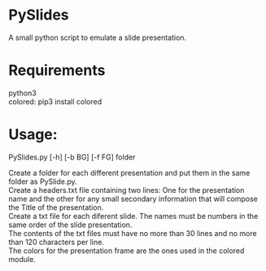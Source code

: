 # PySlides
A small python script to emulate a slide presentation.

# Requirements
python3  
colored: pip3 install colored  

# Usage:
 PySlides.py [-h] [-b BG] [-f FG] folder  
  
Create a folder for each different presentation and put them in the same folder as PySlide.py.  
Create a headers.txt file containing two lines: One for the presentation name and the other for any small secondary information that will compose the Title of the presentation.  
Create a txt file for each diferent slide. The names must be numbers in the same order of the slide presentation.  
The contents of the txt files must have no more than 30 lines and no more than 120 characters per line.  
The colors for the presentation frame are the ones used in the colored module.  

